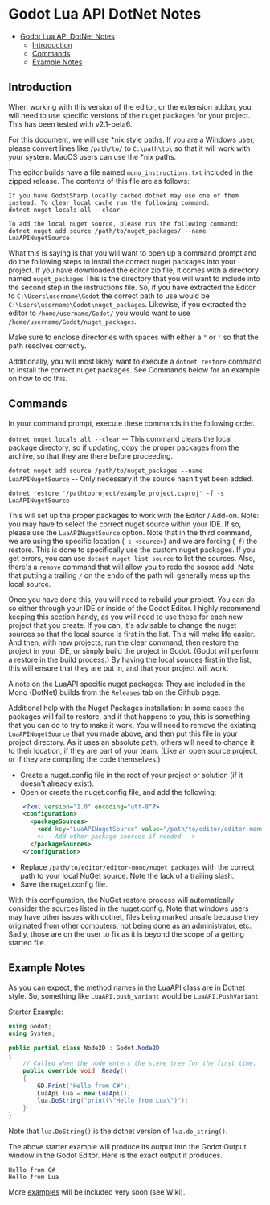 Godot Lua API DotNet Notes
===============

<!-- TOC -->
* [Godot Lua API DotNet Notes](#godot-lua-api-dotnet-notes)
  * [Introduction](#introduction)
  * [Commands](#commands)
  * [Example Notes](#example-notes)
<!-- TOC -->

Introduction
-------

When working with this version of the editor, or the extension addon, you will need to use specific versions of the 
nuget packages for your project. This has been tested with v2.1-beta6.

For this document, we will use *nix style paths. If you are a Windows user, please convert lines like `/path/to/` to 
`C:\path\to\` so that it will work with your system. MacOS users can use the *nix paths.

The editor builds have a file named `mono_instructions.txt` included in the zipped release.
The contents of this file are as follows:

```
If you have GodotSharp locally cached dotnet may use one of them instead. To clear local cache run the following command:
dotnet nuget locals all --clear

To add the local nuget source, please run the following command:
dotnet nuget add source /path/to/nuget_packages/ --name LuaAPINugetSource
```

What this is saying is that you will want to open up a command prompt and do the following steps to install the correct 
nuget packages into your project. If you have downloaded the editor zip file, it comes with a directory named `nuget_packages` 
This is the directory that you will want to include into the second step in the instructions file. So, if you have extracted 
the Editor to `C:\Users\username\Godot` the correct path to use would be `C:\Users\username\Godot\nuget_packages`. 
Likewise, if you extracted the editor to `/home/username/Godot/` you would want to use `/home/username/Godot/nuget_packages`.

Make sure to enclose directories with spaces with either a `"` or `'` so that the path resolves correctly.

Additionally, you will most likely want to execute a `dotnet restore` command to install the correct nuget packages. See 
Commands below for an example on how to do this.

Commands
-------

In your command prompt, execute these commands in the following order.

`dotnet nuget locals all --clear`  -- This command clears the local package directory, so if updating, copy the proper 
packages from the archive, so that they are there before proceeding.

`dotnet nuget add source /path/to/nuget_packages --name LuaAPINugetSource` -- Only necessary if the source hasn't yet been added.

`dotnet restore '/pathtoproject/example_project.csproj' -f -s  LuaAPINugetSource`

This will set up the proper packages to work with the Editor / Add-on. Note: you may have to select the correct nuget 
source within your IDE. If so, please use the `LuaAPINugetSource` option. Note that in the third command, we are using 
the specific location (`-s <source>`) and we are forcing (`-f`) the restore. This is done to specifically use the custom 
nuget packages. If you get errors, you can use `dotnet nuget list source` to list the sources. Also, there's a `remove` 
command that will allow you to redo the source add. Note that putting a trailing `/` on the endo of the path will generally 
mess up the local source. 

Once you have done this, you will need to rebuild your project. You can do so either through your IDE or inside of the
Godot Editor. I highly recommend keeping this section handy, as you will need to use these for each new project
that you create. If you can, it's advisable to change the nuget sources so that the local source is first in the
list. This will make life easier. And then, with new projects, run the clear command, then restore the project in
your IDE, or simply build the project in Godot. (Godot will perform a restore in the build process.) By having the
local sources first in the list, this will ensure that they are put in, and that your project will work.

A note on the LuaAPI specific nuget packages: They are included in the Mono (DotNet) builds from the `Releases` tab on
the Github page.

Additional help with the Nuget Packages installation:
In some cases the packages will fail to restore, and if that happens to you, this is something that you can do to try
to make it work. You will need to remove the existing `LuaAPINugetSource` that you made above, and then put this file
in your project directory. As it uses an absolute path, others will need to change it to their location, if they are
part of your team. (Like an open source project, or if they are compiling the code themselves.)
* Create a nuget.config file in the root of your project or solution (if it doesn't already exist).
* Open or create the nuget.config file, and add the following:

```xml
    <?xml version="1.0" encoding="utf-8"?>
    <configuration>
      <packageSources>
        <add key="LuaAPINugetSource" value="/path/to/editor/editor-mono/nuget_packages" />
        <!-- Add other package sources if needed -->
      </packageSources>
    </configuration>
```

* Replace `/path/to/editor/editor-mono/nuget_packages` with the correct path to your local NuGet source. Note the
  lack of a trailing slash.
* Save the nuget.config file.

With this configuration, the NuGet restore process will automatically consider the sources listed in the nuget.config.
Note that windows users may have other issues with dotnet, files being marked unsafe because they originated from other
computers, not being done as an administrator, etc. Sadly, those are on the user to fix as it is beyond the scope of a
getting started file.


Example Notes
-------

As you can expect, the method names in the LuaAPI class are in Dotnet style. So, something like `LuaAPI.push_variant` 
would be `LuaAPI.PushVariant`

Starter Example:
```csharp
using Godot;
using System;

public partial class Node2D : Godot.Node2D
{
	// Called when the node enters the scene tree for the first time.
	public override void _Ready()
	{
		GD.Print("Hello from C#");
		LuaApi lua = new LuaApi();
		lua.DoString("print(\"Hello from Lua\")");
	}
}
```
Note that `lua.DoString()` is the dotnet version of `lua.do_string()`.

The above starter example will produce its output into the Godot Output window in the Godot Editor. Here is the exact 
output it produces.
```
Hello from C#
Hello from Lua
```

More [examples](csexamples%2FEXAMPLE1.md) will be included very soon (see Wiki).
